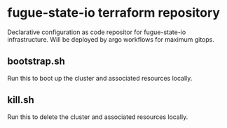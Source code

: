 # fugue-state-io terraform repository
Declarative configuration as code repositor for fugue-state-io infrastructure.
Will be deployed by argo workflows for maximum gitops.

## bootstrap.sh
Run this to boot up the cluster and associated resources locally.

## kill.sh
Run this to delete the cluster and associated resources locally.



